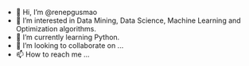 - 👋 Hi, I’m @renepgusmao
- 👀 I’m interested in Data Mining, Data Science, Machine Learning and Optimization algorithms.
- 🌱 I’m currently learning Python.
- 💞️ I’m looking to collaborate on ...
- 📫 How to reach me ...

<!---
renepgusmao/renepgusmao is a ✨ special ✨ repository because its `README.md` (this file) appears on your GitHub profile.
You can click the Preview link to take a look at your changes.
--->
